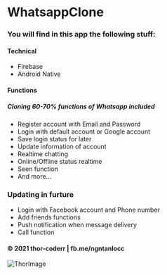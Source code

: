 # WhatsappClone

### You will find in this app the following stuff:
#### Technical
* Firebase
* Android Native
#### Functions
##### Cloning 60-70% functions of Whatsapp included
* Register account with Email and Password
* Login with default account or Google account
* Save login status for later
* Update information of account
* Realtime chatting
* Online/Offline status realtime
* Seen function
* And more...

### Updating in furture
* Login with Facebook account and Phone number
* Add friends functions
* Push notification when message delivery
* Call function


#### © 2021 thor-coderr | fb.me/ngntanlocc

![ThorImage](https://github.com/thor-coderr/thor-mall/blob/main/thorimg.jpg)

